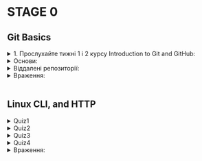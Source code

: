 # STAGE 0

## Git Basics

<details>
<summary>1. Прослухайте тижні 1 і 2 курсу Introduction to Git and GitHub:</summary>

![screenshot](img/Week%201.png)

![screenshot](img/Week%202.png)

</details>

<details>
<summary>Основи:</summary>

![screenshot](img/%D0%A1%D0%BD%D0%B8%D0%BC%D0%BE%D0%BA1.JPG)

</details>

<details>

<summary>Віддалені репозиторії:</summary>

![screenshot](img/%D0%A1%D0%BD%D0%B8%D0%BC%D0%BE%D0%BA2.JPG)

</details>
<details>
<summary>Враження:</summary>

#### До цього ніколи не доводилося мати справи із Git/Github, початкові команди цілком зрозумілі, а ось жонглювання комітами та робота із віддаленими репозиторіями, як на мене - є більш складними та потребують більше часу для зрозуміння, сподіваюсь із практикою розуміння й рівень моїх вмінь дійде до автоматизму.

#### Не зважаючи на всі складнощі мені сподобалося працювати із новими для себе технологіями 🙂

</details>
</br>

## Linux CLI, and HTTP
<details>
<summary>Quiz1</summary>

![screenshot](task_linux_cli/quizNumber1.png)
</details>
<details>
<summary>Quiz2</summary>

![screenshot](task_linux_cli/quizNumber2.png))
</details>
<details>
<summary>Quiz3</summary>

![screenshot](task_linux_cli/quizNumber3.png))
</details>
<details>
<summary>Quiz4</summary>

![screenshot](task_linux_cli/quizNumber4.png))
</details>

</details>
<details>
<summary>Враження:</summary>

## 1. Linux Survival (4 modules):
#### В загальному я вже був ознайомлений із командами, що були перераховані у перших 2 модулях але не використовував їх досить часто, тому було корисно пригадати та використати їх на практиці знову.

#### Команди, що були продемонстровані у модулі 3/4 були для мене новими, тому потребують більше практики для того, щоб комфортно їх використовувати.

#### Сподобалася візуалізація, що була продемонстрована у цьому ресурсі, яка дозволяє краще розуміти хід виконання тієї чи іншої команди. В майбутньому, коли доведеться працювати із Linux буде корисним зазирнути туди знову й освіжити свої знання.
